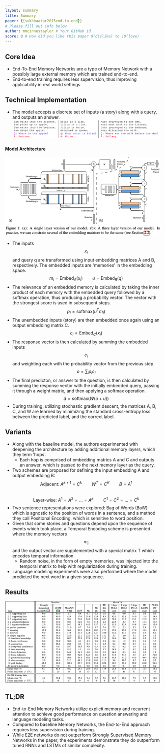 ```yaml
---
layout: summary
title: Summary
paper: {{sukhbaatar2015end-to-end}}
# Please fill out info below
author: mmcinnestaylor # Your GitHub id
score: 8 # How did you like this paper 0(dislike) to 10(love)
---
```


## Core Idea
* End-To-End Memory Networks are a type of Memory Network with a possibly large external memory which are trained end-to-end.
* End-to-end training requires less supervision, thus improving applicability in real world settings.

## Technical Implementation
* The model accepts a discrete set of inputs (a story) along with a query, and outputs an answer.  
![Q&A](sukhbaatar2015end-to-end_2_a.png)  
#### Model Architecture
![Architecture](sukhbaatar2015end-to-end_2_b.png) 
* The inputs $$x_i$$ and query q are transformed using input embedding matrices A and B, respectively. The embedded inputs are 'memories' in the embedding space. 
$$m_i = \text{Embed}_A(x_i)\qquad u = \text{Embed}_B(q)$$
* The relevance of an embedded memory is calculated by taking the inner product of each memory with the embedded query followed by a softmax operation, thus producing a probability vector. The vector with the strongest score is used in subsequent steps.  
$$p_i = \text{softmax}(u^{\text{T}}m_i)$$  
* The unembedded inputs (story) are then embedded once again using an output embedding matrix C.  
$$c_i = \text{Embed}_C(x_i)$$  
* The response vector is then calculated by summing the embedded inputs $$c_i$$ and weighting each with the probability vector from the previous step.  
$$o = \sum_ip_ic_i$$  
* The final predicton, or answer to the question, is then calculated by summing the response vector with the initially embedded query, passing it through a weight matrix, and then applying a softmax operation.  
$$\hat{a} = \text{softmax}(W(o + u))$$  
* During training, utilizing stochastic gradient descent, the matrices A, B, C, and W are learned by minimizing the standard cross-entropy loss between the predicted label, and the correct label.  
## Variants 
* Along with the baseline model, the authors experimented with deepening the architecture by adding additional memory layers, which they term 'hops'.  
	* Each hop is comprised of embedding matrics A and C and outputs an answer, which is passed to the next memory layer as the query.    
* Two schemes are proposed for defining the input embedding A and output embedding B:  
$$\text{Adjacent: } A^{k+1} = C^k\qquad W^T=C^K\qquad B=A^1$$  
$$\text{Layer-wise: } A^1=A^2=...=A^k\qquad C^1=C^2=...=C^k$$ 
* Two sentence representations were explored: Bag of Words (BoW) which is agnostic to the position of words in a sentence, and a method they call Positional Encoding, which is sensitive to word position.  
* Given that some stories and questions depend upon the sequence of events which took place, a Temporal Encoding scheme is presented where the memory vectors $$m_i$$ and the output vector are supplemented with a special matrix T which encodes temporal information.  
	* Random noise, in the form of empty memories, was injected into the temporal matrix to help with regularization during training.  
* Language modeling experiments were also performed where the model predicted the next word in a given sequence.
## Results  
![Results](sukhbaatar2015end-to-end_2_c.png)   

## TL;DR
* End-to-End Memory Networks utilize explicit memory and recurrent attention to achieve good performance on question answering and language modeling tasks.
* Compared to baseline Memory Networks, the End-to-End approach requires less supervision during training.
* While E2E networks do not outperform Strongly Supervised Memory Networks in the paper, the experiments demonstrate they do outperform tuned RNNs and LSTMs of similar complexity.
